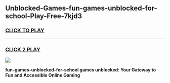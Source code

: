 
## Unblocked-Games-fun-games-unblocked-for-school-Play-Free-7kjd3
<h3>
<a href="https://premium76.site?title=fun-games-unblocked-for-school&ref=21A">CLICK TO PLAY</a></h3>
<hr>

<h3>
<a href="https://premium76.site?title=fun-games-unblocked-for-school&ref=21A">CLICK 2 PLAY</a>
  
</h3>

<a href="https://premium76.site?title=fun-games-unblocked-for-school&ref=21A"><img src="https://clearcache.store/games.png"></a>


**fun-games-unblocked-for-school games unblocked: Your Gateway to Fun and Accessible Online Gaming**
